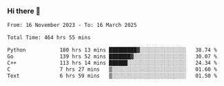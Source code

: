 ### Hi there 👋

<!--
**floyiac/floyiac** is a ✨ _special_ ✨ repository because its `README.md` (this file) appears on your GitHub profile.

Here are some ideas to get you started:

- 🔭 I’m currently working on ...
- 🌱 I’m currently learning ...
- 👯 I’m looking to collaborate on ...
- 🤔 I’m looking for help with ...
- 💬 Ask me about ...
- 📫 How to reach me: ...
- 😄 Pronouns: ...
- ⚡ Fun fact: ...
-->

<!--START_SECTION:waka-->

```txt
From: 16 November 2023 - To: 16 March 2025

Total Time: 464 hrs 55 mins

Python           180 hrs 13 mins █████████▓░░░░░░░░░░░░░░░   38.74 %
Go               139 hrs 52 mins ███████▓░░░░░░░░░░░░░░░░░   30.07 %
C++              113 hrs 14 mins ██████░░░░░░░░░░░░░░░░░░░   24.34 %
C                7 hrs 27 mins   ▒░░░░░░░░░░░░░░░░░░░░░░░░   01.60 %
Text             6 hrs 59 mins   ▒░░░░░░░░░░░░░░░░░░░░░░░░   01.50 %
```

<!--END_SECTION:waka-->
